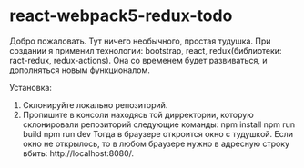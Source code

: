 # react-webpack5-redux-todo
Добро пожаловать. Тут ничего необычного, простая тудушка. При создании я применил технологии: bootstrap, react, redux(библиотеки: ract-redux, redux-actions).
Она со временем будет развиваться, и дополняться новым функционалом.

Установка:
1. Склонируйте локально репозиторий.
2. Пропишите в консоли находясь той дирректории, которую склонировали репозиторий следующие команды:
npm install
npm run build
npm run dev
Тогда в браузере откроится окно с тудушкой. Если окно не открылось, то в любом браузере нужно в адресную строку вбить: http://localhost:8080/.
